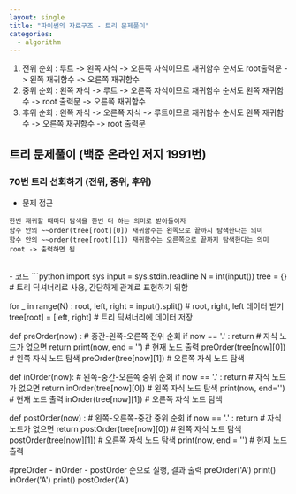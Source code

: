 ```yaml
---
layout: single
title: "파이썬의 자료구조 - 트리 문제풀이"
categories:
  - algorithm
---
```




1. 전위 순회 : 루트 -> 왼쪽 자식 -> 오른쪽 자식이므로 재귀함수 순서도 root출력문 -> 왼쪽 재귀함수 -> 오른쪽 재귀함수
2. 중위 순회 : 왼쪽 자식 -> 루트 -> 오른쪽 자식이므로 재귀함수 순서도 왼쪽 재귀함수 -> root 출력문 -> 오른쪽 재귀함수
3. 후위 순회 : 왼쪽 자식 -> 오른쪽 자식 -> 루트이므로 재귀함수 순서도 왼쪽 재귀함수 -> 오른쪽 재귀함수 -> root 출력문


## 트리 문제풀이 (백준 온라인 저지 1991번)
### 70번 트리 선회하기 (전위, 중위, 후위)
- 문제 접근
```
한번 재귀할 때마다 탐색을 한번 더 하는 의미로 받아들이자
함수 안의 ~~order(tree[root][0]) 재귀함수는 왼쪽으로 끝까지 탐색한다는 의미
함수 안의 ~~order(tree[root][1]) 재귀함수는 오른쪽으로 끝까지 탐색한다는 의미
root -> 출력하면 됨
```
<br>
- 코드
```python
import sys
input = sys.stdin.readline
N = int(input())
tree = {} # 트리 딕셔너리로 사용, 간단하게 관계로 표현하기 위함

for _ in range(N) :
    root, left, right = input().split() # root, right, left 데이터 받기
    tree[root] = [left, right] # 트리 딕셔너리에 데이터 저장

def preOrder(now) : # 중간-왼쪽-오른쪽 전위 순회
    if now == '.' :
        return # 자식 노드가 없으면 return
    print(now, end = '') # 현재 노드 출력
    preOrder(tree[now][0]) # 왼쪽 자식 노드 탐색
    preOrder(tree[now][1]) # 오른쪽 자식 노드 탐색

def inOrder(now): # 왼쪽-중간-오른쪽 중위 순회
    if now == '.' :
        return # 자식 노드가 없으면 return
    inOrder(tree[now][0]) # 왼쪽 자식 노드 탐색
    print(now, end='') # 현재 노드 출력
    inOrder(tree[now][1]) # 오른쪽 자식 노드 탐색

def postOrder(now) : # 왼쪽-오른쪽-중간 중위 순회
    if now == '.' :
        return # 자식 노드가 없으면 return
    postOrder(tree[now][0]) # 왼쪽 자식 노드 탐색
    postOrder(tree[now][1]) # 오른쪽 자식 노드 탐색
    print(now, end = '') # 현재 노드 출력

#preOrder - inOrder - postOrder 순으로 실행, 결과 출력
preOrder('A')
print()
inOrder('A')
print()
postOrder('A')

```
